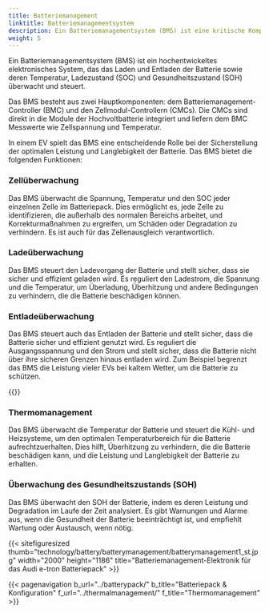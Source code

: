 ```yaml
---
title: Batteriemanagement
linktitle: Batteriemanagementsystem
description: Ein Batteriemanagementsystem (BMS) ist eine kritische Komponente in einem Elektrofahrzeug (EV), das für die Verwaltung der Leistung, Gesundheit und Sicherheit der Batterie verantwortlich ist.
weight: 5
---
```

<!-- markdownlint-disable MD033 -->

Ein Batteriemanagementsystem (BMS) ist ein hochentwickeltes elektronisches System, das das Laden und Entladen der Batterie sowie deren Temperatur, Ladezustand (SOC) und Gesundheitszustand (SOH) überwacht und steuert.

Das BMS besteht aus zwei Hauptkomponenten: dem Batteriemanagement-Controller (BMC) und den Zellmodul-Controllern (CMCs). Die CMCs sind direkt in die Module der Hochvoltbatterie integriert und liefern dem BMC Messwerte wie Zellspannung und Temperatur.

In einem EV spielt das BMS eine entscheidende Rolle bei der Sicherstellung der optimalen Leistung und Langlebigkeit der Batterie. Das BMS bietet die folgenden Funktionen:

### Zellüberwachung

Das BMS überwacht die Spannung, Temperatur und den SOC jeder einzelnen Zelle im Batteriepack. Dies ermöglicht es, jede Zelle zu identifizieren, die außerhalb des normalen Bereichs arbeitet, und Korrekturmaßnahmen zu ergreifen, um Schäden oder Degradation zu verhindern. Es ist auch für das Zellenausgleich verantwortlich.

### Ladeüberwachung

Das BMS steuert den Ladevorgang der Batterie und stellt sicher, dass sie sicher und effizient geladen wird. Es reguliert den Ladestrom, die Spannung und die Temperatur, um Überladung, Überhitzung und andere Bedingungen zu verhindern, die die Batterie beschädigen können.

### Entladeüberwachung

Das BMS steuert auch das Entladen der Batterie und stellt sicher, dass die Batterie sicher und effizient genutzt wird. Es reguliert die Ausgangsspannung und den Strom und stellt sicher, dass die Batterie nicht über ihre sicheren Grenzen hinaus entladen wird. Zum Beispiel begrenzt das BMS die Leistung vieler EVs bei kaltem Wetter, um die Batterie zu schützen.

{{<evkxdisplayaddarticle />}}

### Thermomanagement

Das BMS überwacht die Temperatur der Batterie und steuert die Kühl- und Heizsysteme, um den optimalen Temperaturbereich für die Batterie aufrechtzuerhalten. Dies hilft, Überhitzung zu verhindern, die die Batterie beschädigen kann, und die Leistung und Langlebigkeit der Batterie zu erhalten.

### Überwachung des Gesundheitszustands (SOH)

Das BMS überwacht den SOH der Batterie, indem es deren Leistung und Degradation im Laufe der Zeit analysiert. Es gibt Warnungen und Alarme aus, wenn die Gesundheit der Batterie beeinträchtigt ist, und empfiehlt Wartung oder Austausch, wenn nötig.

{{< sitefiguresized thumb="technology/battery/batterymanagement/batterymanagement1_st.jpg" width="2000" height="1186" title="Batteriemanagement-Elektronik für das Audi e-tron Batteriepack" >}}

{{< pagenavigation b_url="../batterypack/" b_title="Batteriepack & Konfiguration" f_url="../thermalmanagement/" f_title="Thermomanagement" >}}